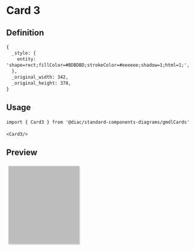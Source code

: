 # Card 3

## Definition

```
{
  _style: { 
    entity: 'shape=rect;fillColor=#BDBDBD;strokeColor=#eeeeee;shadow=1;html=1;',
  },
  _original_width: 342,
  _original_height: 378,
}
```

## Usage

```
import { Card3 } from '@diac/standard-components-diagrams/gmdlCards'

<Card3/>
```

## Preview

<img src="./card-3.png" width="200"/>
